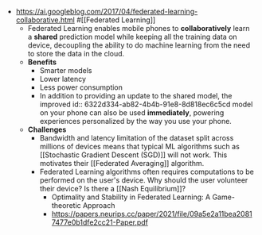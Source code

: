 - https://ai.googleblog.com/2017/04/federated-learning-collaborative.html #[[Federated Learning]]
	- Federated Learning enables mobile phones to **collaboratively** learn a **shared** prediction model while keeping all the training data on device, decoupling the ability to do machine learning from the need to store the data in the cloud.
	- **Benefits**
		- Smarter models
		- Lower latency
		- Less power consumption
		- In addition to providing an update to the shared model, the improved 
		  id:: 6322d334-ab82-4b4b-91e8-8d818ec6c5cd
		  model on your phone can also be used **immediately**, powering experiences 
		  personalized by the way you use your phone.
	- **Challenges**
		- Bandwidth and latency limitation of the dataset split across millions of devices means that typical ML algorithms such as [[Stochastic Gradient Descent (SGD)]] will not work. This motivates their [[Federated Averaging]] algorithm.
		- Federated Learning algorithms often requires computations to be performed on the user's device. Why should the user volunteer their device? Is there a [[Nash Equilibrium]]?
			- Optimality and Stability in Federated Learning: A Game-theoretic Approach
			- https://papers.neurips.cc/paper/2021/file/09a5e2a11bea20817477e0b1dfe2cc21-Paper.pdf